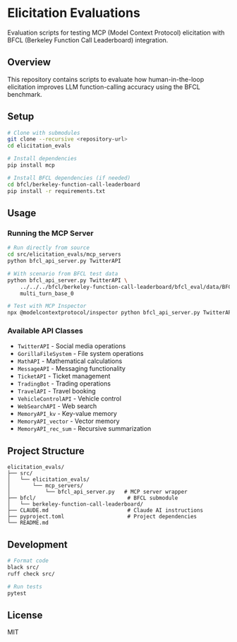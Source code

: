 # Elicitation Evaluations

Evaluation scripts for testing MCP (Model Context Protocol) elicitation with BFCL (Berkeley Function Call Leaderboard) integration.

## Overview

This repository contains scripts to evaluate how human-in-the-loop elicitation improves LLM function-calling accuracy using the BFCL benchmark.

## Setup

```bash
# Clone with submodules
git clone --recursive <repository-url>
cd elicitation_evals

# Install dependencies
pip install mcp

# Install BFCL dependencies (if needed)
cd bfcl/berkeley-function-call-leaderboard
pip install -r requirements.txt
```

## Usage

### Running the MCP Server

```bash
# Run directly from source
cd src/elicitation_evals/mcp_servers
python bfcl_api_server.py TwitterAPI

# With scenario from BFCL test data
python bfcl_api_server.py TwitterAPI \
    ../../../bfcl/berkeley-function-call-leaderboard/bfcl_eval/data/BFCL_v4_multi_turn_base.json \
    multi_turn_base_0

# Test with MCP Inspector
npx @modelcontextprotocol/inspector python bfcl_api_server.py TwitterAPI
```

### Available API Classes

- `TwitterAPI` - Social media operations
- `GorillaFileSystem` - File system operations
- `MathAPI` - Mathematical calculations
- `MessageAPI` - Messaging functionality
- `TicketAPI` - Ticket management
- `TradingBot` - Trading operations
- `TravelAPI` - Travel booking
- `VehicleControlAPI` - Vehicle control
- `WebSearchAPI` - Web search
- `MemoryAPI_kv` - Key-value memory
- `MemoryAPI_vector` - Vector memory
- `MemoryAPI_rec_sum` - Recursive summarization

## Project Structure

```
elicitation_evals/
├── src/
│   └── elicitation_evals/
│       └── mcp_servers/
│           └── bfcl_api_server.py   # MCP server wrapper
├── bfcl/                             # BFCL submodule
│   └── berkeley-function-call-leaderboard/
├── CLAUDE.md                         # Claude AI instructions
├── pyproject.toml                    # Project dependencies
└── README.md
```

## Development

```bash
# Format code
black src/
ruff check src/

# Run tests
pytest
```

## License

MIT